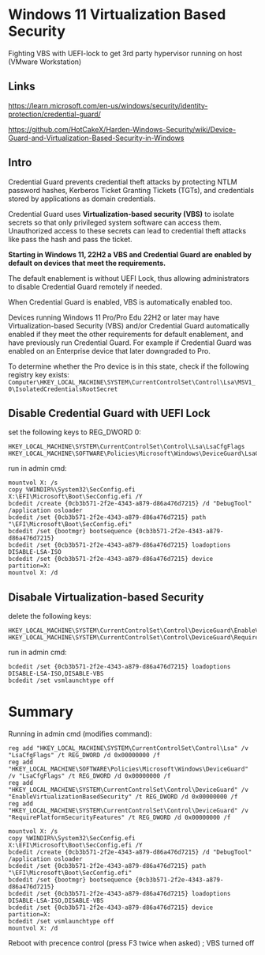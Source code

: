 # Windows 11 Virtualization Based Security
Fighting VBS with UEFI-lock to get 3rd party hypervisor running on host (VMware Workstation)

## Links
https://learn.microsoft.com/en-us/windows/security/identity-protection/credential-guard/

https://github.com/HotCakeX/Harden-Windows-Security/wiki/Device-Guard-and-Virtualization-Based-Security-in-Windows

## Intro
Credential Guard prevents credential theft attacks by protecting NTLM password hashes, Kerberos Ticket Granting Tickets (TGTs), and credentials stored by applications as domain credentials.

Credential Guard uses **Virtualization-based security (VBS)** to isolate secrets so that only privileged system software can access them. Unauthorized access to these secrets can lead to credential theft attacks like pass the hash and pass the ticket.

**Starting in Windows 11, 22H2 a VBS and Credential Guard are enabled by default on devices that meet the requirements.**

The default enablement is without UEFI Lock, thus allowing administrators to disable Credential Guard remotely if needed.

When Credential Guard is enabled, VBS is automatically enabled too.

Devices running Windows 11 Pro/Pro Edu 22H2 or later may have Virtualization-based Security (VBS) and/or Credential Guard automatically enabled if they meet the other requirements for default enablement, and have previously run Credential Guard. For example if Credential Guard was enabled on an Enterprise device that later downgraded to Pro.

To determine whether the Pro device is in this state, check if the following registry key exists: `Computer\HKEY_LOCAL_MACHINE\SYSTEM\CurrentControlSet\Control\Lsa\MSV1_0\IsolatedCredentialsRootSecret`

## Disable Credential Guard with UEFI Lock
set the following keys to REG_DWORD 0:
```
HKEY_LOCAL_MACHINE\SYSTEM\CurrentControlSet\Control\Lsa\LsaCfgFlags
HKEY_LOCAL_MACHINE\SOFTWARE\Policies\Microsoft\Windows\DeviceGuard\LsaCfgFlags
```
run in admin cmd:
```
mountvol X: /s
copy %WINDIR%\System32\SecConfig.efi X:\EFI\Microsoft\Boot\SecConfig.efi /Y
bcdedit /create {0cb3b571-2f2e-4343-a879-d86a476d7215} /d "DebugTool" /application osloader
bcdedit /set {0cb3b571-2f2e-4343-a879-d86a476d7215} path "\EFI\Microsoft\Boot\SecConfig.efi"
bcdedit /set {bootmgr} bootsequence {0cb3b571-2f2e-4343-a879-d86a476d7215}
bcdedit /set {0cb3b571-2f2e-4343-a879-d86a476d7215} loadoptions DISABLE-LSA-ISO
bcdedit /set {0cb3b571-2f2e-4343-a879-d86a476d7215} device partition=X:
mountvol X: /d
```

## Disabale Virtualization-based Security
delete the following keys:
```
HKEY_LOCAL_MACHINE\SYSTEM\CurrentControlSet\Control\DeviceGuard\EnableVirtualizationBasedSecurity
HKEY_LOCAL_MACHINE\SYSTEM\CurrentControlSet\Control\DeviceGuard\RequirePlatformSecurityFeatures
```
run in admin cmd:
```
bcdedit /set {0cb3b571-2f2e-4343-a879-d86a476d7215} loadoptions DISABLE-LSA-ISO,DISABLE-VBS
bcdedit /set vsmlaunchtype off
```

# Summary
Running in admin cmd (modifies command):
```
reg add "HKEY_LOCAL_MACHINE\SYSTEM\CurrentControlSet\Control\Lsa" /v "LsaCfgFlags" /t REG_DWORD /d 0x00000000 /f
reg add "HKEY_LOCAL_MACHINE\SOFTWARE\Policies\Microsoft\Windows\DeviceGuard" /v "LsaCfgFlags" /t REG_DWORD /d 0x00000000 /f
reg add "HKEY_LOCAL_MACHINE\SYSTEM\CurrentControlSet\Control\DeviceGuard" /v "EnableVirtualizationBasedSecurity" /t REG_DWORD /d 0x00000000 /f
reg add "HKEY_LOCAL_MACHINE\SYSTEM\CurrentControlSet\Control\DeviceGuard" /v "RequirePlatformSecurityFeatures" /t REG_DWORD /d 0x00000000 /f

mountvol X: /s
copy %WINDIR%\System32\SecConfig.efi X:\EFI\Microsoft\Boot\SecConfig.efi /Y
bcdedit /create {0cb3b571-2f2e-4343-a879-d86a476d7215} /d "DebugTool" /application osloader
bcdedit /set {0cb3b571-2f2e-4343-a879-d86a476d7215} path "\EFI\Microsoft\Boot\SecConfig.efi"
bcdedit /set {bootmgr} bootsequence {0cb3b571-2f2e-4343-a879-d86a476d7215}
bcdedit /set {0cb3b571-2f2e-4343-a879-d86a476d7215} loadoptions DISABLE-LSA-ISO,DISABLE-VBS
bcdedit /set {0cb3b571-2f2e-4343-a879-d86a476d7215} device partition=X:
bcdedit /set vsmlaunchtype off
mountvol X: /d
```

Reboot with precence control (press F3 twice when asked) ; VBS turned off

